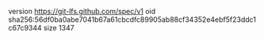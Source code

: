 version https://git-lfs.github.com/spec/v1
oid sha256:56df0ba0abe7041b67a61cbcdfc89905ab88cf34352e4ebf5f23ddc1c67c9344
size 1347
